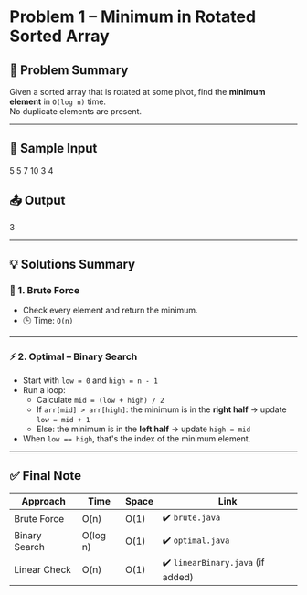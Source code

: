 # Problem 1 – Minimum in Rotated Sorted Array

## 🧠 Problem Summary
Given a sorted array that is rotated at some pivot, find the **minimum element** in `O(log n)` time.  
No duplicate elements are present.

---

## 🧪 Sample Input
5
5 7 10 3 4


## 📤 Output
3


---

## 💡 Solutions Summary

### 🔹 1. Brute Force  
- Check every element and return the minimum.  
- 🕒 Time: `O(n)`  

---

### ⚡ 2. Optimal – Binary Search  

- Start with `low = 0` and `high = n - 1`
- Run a loop:  
   - Calculate `mid = (low + high) / 2`
   - If `arr[mid] > arr[high]`: the minimum is in the **right half** → update `low = mid + 1`
   - Else: the minimum is in the **left half** → update `high = mid`
- When `low == high`, that's the index of the minimum element.
---


## ✅ Final Note

| Approach       | Time      | Space | Link                                 |
|----------------|-----------|--------|--------------------------------------|
| Brute Force    | O(n)      | O(1)   | ✔️ `brute.java`                      |
| Binary Search  | O(log n)  | O(1)   | ✔️ `optimal.java`                    |
| Linear Check   | O(n)      | O(1)   | ✔️ `linearBinary.java` (if added)    |

